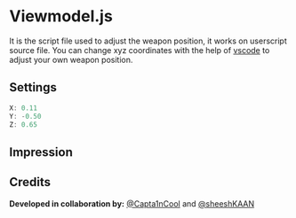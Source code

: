 # Viewmodel.js
It is the script file used to adjust the weapon position, it works on userscript source file. You can change xyz coordinates with the help of [vscode](https://code.visualstudio.com/) to adjust your own weapon position.
## Settings

```js
X: 0.11
Y: -0.50
Z: 0.65
```
## Impression


## Credits
**Developed in collaboration by:** [@Capta1nCool](https://github.com/Capta1nCool) and [@sheeshKAAN](https://github.com/sheeshKAAN)
